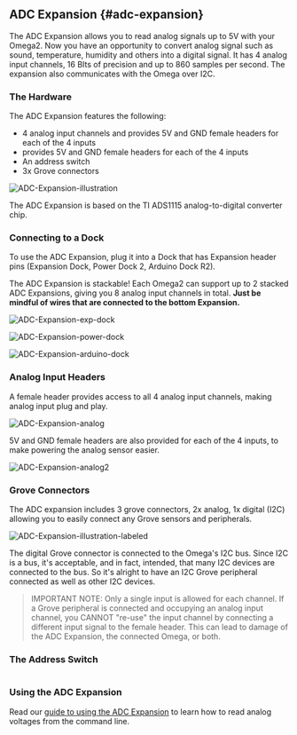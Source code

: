 ## ADC Expansion {#adc-expansion}

The ADC Expansion allows you to read analog signals up to 5V with your Omega2. Now you have an opportunity to convert analog signal such as sound, temperature, humidity and others into a digital signal. It has 4 analog input channels, 16 BIts of precision and up to 860 samples per second. The expansion also communicates with the Omega over I2C.

### The Hardware

The ADC Expansion features the following:

* 4 analog input channels and provides 5V and GND female headers for each of the 4 inputs
* provides 5V and GND female headers for each of the 4 inputs
* An address switch
* 3x Grove connectors

![ADC-Expansion-illustration](https://raw.githubusercontent.com/OnionIoT/Onion-Docs/master/Omega2/Documentation/Hardware-Overview/img/adc-expansion.png)

<!-- TODO: redo labelled diagram in the style of https://raw.githubusercontent.com/OnionIoT/Onion-Docs/master/Omega2/Documentation/Hardware-Overview/img/pwm-expansion-illustration.png -->

The ADC Expansion is based on the TI ADS1115 analog-to-digital converter chip.

### Connecting to a Dock

To use the ADC Expansion, plug it into a Dock that has Expansion header pins (Expansion Dock, Power Dock 2, Arduino Dock R2).

The ADC Expansion is stackable! Each Omega2 can support up to 2 stacked ADC Expansions, giving you 8 analog input channels in total. **Just be mindful of wires that are connected to the bottom Expansion.**


![ADC-Expansion-exp-dock](https://raw.githubusercontent.com/OnionIoT/Onion-Docs/master/Omega2/Documentation/Hardware-Overview/img/adc-on-expansion-dock.jpg)

![ADC-Expansion-power-dock](https://raw.githubusercontent.com/OnionIoT/Onion-Docs/master/Omega2/Documentation/Hardware-Overview/img/adc-on-power-dock.jpg)

![ADC-Expansion-arduino-dock](https://raw.githubusercontent.com/OnionIoT/Onion-Docs/master/Omega2/Documentation/Hardware-Overview/img/adc-on-arduino-dock.jpg)

### Analog Input Headers

A female header provides access to all 4 analog input channels, making analog input plug and play.

![ADC-Expansion-analog](https://raw.githubusercontent.com/OnionIoT/Onion-Docs/master/Omega2/Documentation/Hardware-Overview/img/adc-soil-connection-1.jpg)

5V and GND female headers are also provided for each of the 4 inputs, to make powering the analog sensor easier.

![ADC-Expansion-analog2](https://raw.githubusercontent.com/OnionIoT/Onion-Docs/master/Omega2/Documentation/Hardware-Overview/img/adc-soil-connection-2.jpg)

### Grove Connectors

The ADC expansion includes 3 grove connectors, 2x analog, 1x digital (I2C) allowing you to easily connect any Grove sensors and peripherals.

![ADC-Expansion-illustration-labeled](https://raw.githubusercontent.com/OnionIoT/Onion-Docs/master/Omega2/Documentation/Hardware-Overview/img/adc-expansion-labeled.png)

The digital Grove connector is connected to the Omega's I2C bus. Since I2C is a bus, it's acceptable, and in fact, intended, that many I2C devices are connected to the bus. So it's alright to have an I2C Grove peripheral connected as well as other I2C devices.

>IMPORTANT NOTE: Only a single input is allowed for each channel. If a Grove peripheral is connected and occupying an analog input channel, you CANNOT "re-use" the input channel by connecting a different input signal to the female header. This can lead to damage of the ADC Expansion, the connected Omega, or both.

### The Address Switch

```{r child='./ADC-Expansion-Component-address-switch.md'}
```

### Using the ADC Expansion

Read our [guide to using the ADC Expansion](#using-adc-expansion) to learn how to read analog voltages from the command line.
